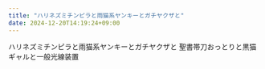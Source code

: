 ```yaml
---
title: "ハリネズミチンピラと雨猫系ヤンキーとガチヤクザと"
date: 2024-12-20T14:19:24+09:00
---
```

ハリネズミチンピラと雨猫系ヤンキーとガチヤクザと
聖書帯刀おっとりと黒猫ギャルと一般光線装置
